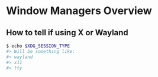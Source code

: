 # Window Managers Overview

## How to tell if using X or Wayland

```sh
$ echo $XDG_SESSION_TYPE
#> Will be something like:
#> wayland
#> x11
#> tty
```
